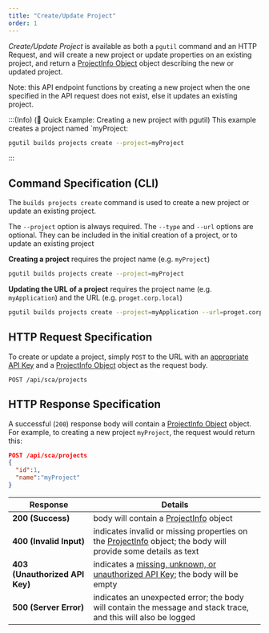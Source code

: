 ```yaml
---
title: "Create/Update Project"
order: 1
---
```


*Create/Update Project* is available as both a `pgutil` command and an HTTP Request, and will create a new project or update properties on an existing project, and return a [ProjectInfo Object](/docs/proget/reference-api/proget-api-sca#projectinfo-object) object describing the new or updated project.

Note: this API endpoint functions by creating a new project when the one specified in the API request does not exist, else it updates an existing project.

:::(Info) (🚀 Quick Example: Creating a new project with pgutil)
This example creates a project named `myProject:

````bash
pgutil builds projects create --project=myProject
````
:::

## Command Specification (CLI)
The `builds projects create` command is used to create a new project or update an existing project.

The `--project` option is always required. The  `--type` and `--url` options are optional. They can be included in the initial creation of a project, or to update an existing project

**Creating a project** requires the project name (e.g. `myProject`)
```bash
pgutil builds projects create --project=myProject
```

**Updating the URL of a project** requires the project name (e.g. `myApplication`) and the URL (e.g. `proget.corp.local`)

```bash
pgutil builds projects create --project=myApplication --url=proget.corp.local
```

## HTTP Request Specification
To create or update a project, simply `POST` to the URL with an [appropriate API Key](/docs/proget/reference-api/proget-api-sca#authentication) and a [ProjectInfo Object](/docs/proget/reference-api/proget-api-sca#projectinfo-object) object as the request body.

```plaintext
POST /api/sca/projects
```

## HTTP Response Specification
A successful (`200`) response body will contain a [ProjectInfo Object](/docs/proget/reference-api/proget-api-sca#projectinfo-object) object. For example, to creating a new project `myProject`, the request would return this:

```json
POST /api/sca/projects
{ 
  "id":1,
  "name":"myProject"
}
```

| Response | Details |
| --- | --- |
| **200 (Success)** | body will contain a [ProjectInfo](/docs/proget/reference-api/proget-api-sca#projectinfo-object) object |
| **400 (Invalid Input)** | indicates invalid or missing properties on the [ProjectInfo](/docs/proget/reference-api/proget-api-sca#projectinfo-object) object; the body will provide some details as text |
| **403 (Unauthorized API Key)** | indicates a [missing, unknown, or unauthorized API Key](/docs/proget/reference-api/proget-api-sca#authentication); the body will be empty |
| **500 (Server Error)** | indicates an unexpected error; the body will contain the message and stack trace, and this will also be logged |
